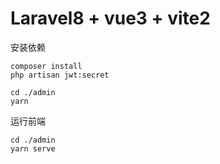 # Laravel8 + vue3 + vite2

安装依赖
```
composer install
php artisan jwt:secret

cd ./admin 
yarn
```

运行前端
```
cd ./admin
yarn serve
```